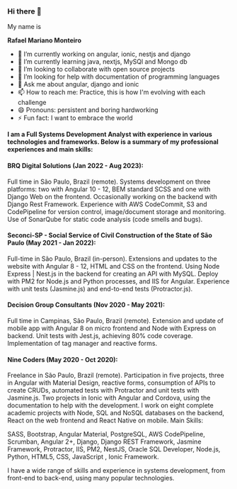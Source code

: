 ### Hi there 👋

My name is

**Rafael Mariano Monteiro**

- 🔭 I’m currently working on angular, ionic, nestjs and django
- 🌱 I’m currently learning java, nextjs, MySQl and Mongo db
- 👯 I’m looking to collaborate with open source projects
- 🤔 I’m looking for help with documentation of programming languages
- 💬 Ask me about angular, django and ionic
- 📫 How to reach me: Practice, this is how I'm evolving with each challenge
- 😄 Pronouns:  persistent and boring hardworking
- ⚡ Fun fact: I want to embrace the world

**I am a Full Systems Development Analyst with experience in various technologies and frameworks. Below is a summary of my professional experiences and main skills:**

#### BRQ Digital Solutions (Jan 2022 - Aug 2023):

Full time in São Paulo, Brazil (remote).
Systems development on three platforms: two with Angular 10 - 12, BEM standard SCSS and one with Django Web on the frontend.
Occasionally working on the backend with Django Rest Framework.
Experience with AWS CodeCommit, S3 and CodePipeline for version control, image/document storage and monitoring.
Use of SonarQube for static code analysis (code smells and bugs).

#### Seconci-SP - Social Service of Civil Construction of the State of São Paulo (May 2021 - Jan 2022):

Full-time in São Paulo, Brazil (in-person).
Extensions and updates to the website with Angular 8 - 12, HTML and CSS on the frontend.
Using Node Express | Nest.js in the backend for creating an API with MySQL.
Deploy with PM2 for Node.js and Python processes, and IIS for Angular.
Experience with unit tests (Jasmine.js) and end-to-end tests (Protractor.js).

#### Decision Group Consultants (Nov 2020 - May 2021):

Full time in Campinas, São Paulo, Brazil (remote).
Extension and update of mobile app with Angular 8 on micro frontend and Node with Express on backend.
Unit tests with Jest.js, achieving 80% code coverage.
Implementation of tag manager and reactive forms.

#### Nine Coders (May 2020 - Oct 2020):

Freelance in São Paulo, Brazil (remote).
Participation in five projects, three in Angular with Material Design, reactive forms, consumption of APIs to create CRUDs, automated tests with Protractor and unit tests with Jasmine.js.
Two projects in Ionic with Angular and Cordova, using the documentation to help with the development.
I work on eight complete academic projects with Node, SQL and NoSQL databases on the backend, React on the web frontend and React Native on mobile.
Main Skills:

SASS, Bootstrap, Angular Material, PostgreSQL, AWS CodePipeline, Scrumban, Angular 2+, Django, Django REST Framework, Jasmine Framework, Protractor, IIS, PM2, NestJS, Oracle SQL Developer, Node.js, Python, HTML5, CSS, JavaScript , Ionic Framework.

I have a wide range of skills and experience in systems development, from front-end to back-end, using many popular technologies.
